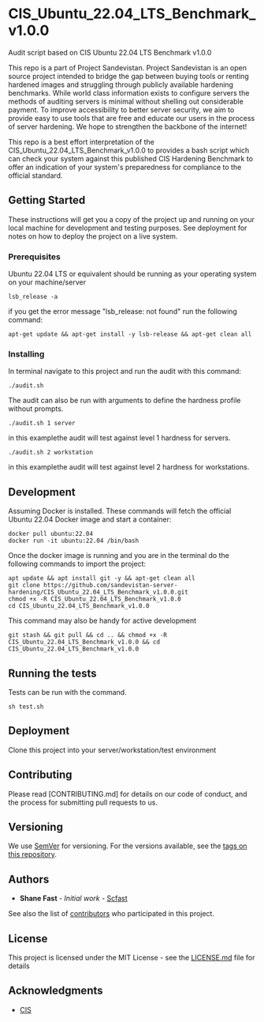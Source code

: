 # CIS_Ubuntu_22.04_LTS_Benchmark_v1.0.0

Audit script based on CIS Ubuntu 22.04 LTS Benchmark v1.0.0

This repo is a part of Project Sandevistan. Project Sandevistan is an open source project intended to bridge the gap between buying tools or renting hardened images and struggling through publicly available hardening benchmarks. While world class information exists to configure servers the methods of auditing servers is minimal without shelling out considerable payment. To improve accessibility to better server security, we aim to provide easy to use tools that are free and educate our users in the process of server hardening. We hope to strengthen the backbone of the internet! 

This repo is a best effort interpretation of the CIS_Ubuntu_22.04_LTS_Benchmark_v1.0.0 to provides a bash script which can check your system against this published CIS Hardening Benchmark to offer an indication of your system's preparedness for compliance to the official standard.


## Getting Started

These instructions will get you a copy of the project up and running on your local machine for development and testing purposes. See deployment for notes on how to deploy the project on a live system.


### Prerequisites

Ubuntu 22.04 LTS or equivalent should be running as your operating system on your machine/server

```
lsb_release -a
```

if you get the error message "lsb_release: not found" run the following command:
```
apt-get update && apt-get install -y lsb-release && apt-get clean all
```

### Installing

In terminal navigate to this project and run the audit with this command:

```
./audit.sh

```

The audit can also be run with arguments to define the hardness profile without prompts.

```
./audit.sh 1 server
```

in this examplethe audit will test against level 1 hardness for servers.

```
./audit.sh 2 workstation
```

in this examplethe audit will test against level 2 hardness for workstations.

## Development

Assuming Docker is installed. These commands will fetch the official Ubuntu 22.04 Docker image and start a container:

```
docker pull ubuntu:22.04
docker run -it ubuntu:22.04 /bin/bash
```
Once the docker image is running and you are in the terminal do the following commands to import the project:

```
apt update && apt install git -y && apt-get clean all
git clone https://github.com/sandevistan-server-hardening/CIS_Ubuntu_22.04_LTS_Benchmark_v1.0.0.git
chmod +x -R CIS_Ubuntu_22.04_LTS_Benchmark_v1.0.0
cd CIS_Ubuntu_22.04_LTS_Benchmark_v1.0.0
```

This command may also be handy for active development
```
git stash && git pull && cd .. && chmod +x -R CIS_Ubuntu_22.04_LTS_Benchmark_v1.0.0 && cd CIS_Ubuntu_22.04_LTS_Benchmark_v1.0.0
```

## Running the tests

Tests can be run with the command.

```
sh test.sh
```

## Deployment

Clone this project into your server/workstation/test environment


## Contributing

Please read [CONTRIBUTING.md] for details on our code of conduct, and the process for submitting pull requests to us.

## Versioning

We use [SemVer](http://semver.org/) for versioning. For the versions available, see the [tags on this repository](https://github.com/your/project/tags). 

## Authors

* **Shane Fast** - *Initial work* - [Scfast](https://github.com/scfast)

See also the list of [contributors](https://github.com/sandevistan-server-hardening/CIS_Ubuntu_22.04_LTS_Benchmark_v1.0.0/graphs/contributors) who participated in this project.

## License

This project is licensed under the MIT License - see the [LICENSE.md](LICENSE.md) file for details

## Acknowledgments

* [CIS](https://www.cisecurity.org/)